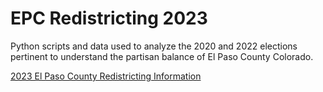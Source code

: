 # EPC Redistricting 2023

Python scripts and data used to analyze the 2020 and 2022 elections pertinent to understand the partisan balance of El Paso County Colorado.

[2023 El Paso County Redistricting Information](https://www.elpasoco.com/redistricting/)
